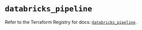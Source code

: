 # `databricks_pipeline`

Refer to the Terraform Registry for docs: [`databricks_pipeline`](https://registry.terraform.io/providers/databricks/databricks/1.68.0/docs/resources/pipeline).
